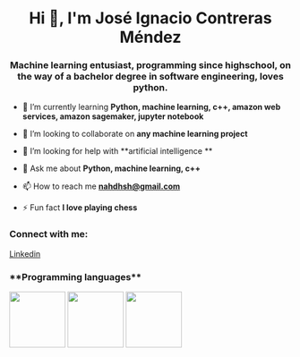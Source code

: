 <h1 align="center">Hi 👋, I'm José Ignacio Contreras Méndez</h1>
<h3 align="center">Machine learning entusiast, programming since highschool, on the way of a bachelor degree in software engineering, loves python.</h3>

- 🌱 I’m currently learning **Python, machine learning, c++, amazon web services, amazon sagemaker, jupyter notebook**

- 👯 I’m looking to collaborate on **any machine learning project**

- 🤝 I’m looking for help with **artificial intelligence **

- 💬 Ask me about **Python, machine learning, c++**

- 📫 How to reach me **nahdhsh@gmail.com**

- ⚡ Fun fact **I love playing chess**

<h3 align="left">Connect with me:</h3>
<p align="left">

<a href="https://www.linkedin.com/in/jos%C3%A9-ignacio-contreras-m%C3%A9ndez-345291277/">Linkedin</a>
  
  <h3>**Programming languages**</h3>
  <img src="https://cdn.jsdelivr.net/gh/devicons/devicon/icons/python/python-original.svg" / heigth = "100" width = "100">
  <img src="https://cdn.jsdelivr.net/gh/devicons/devicon/icons/cplusplus/cplusplus-original.svg" / height = "100" width = "100">
  <img src="https://cdn.jsdelivr.net/gh/devicons/devicon/icons/php/php-original.svg" / height = "100" width = "100">
</p>

